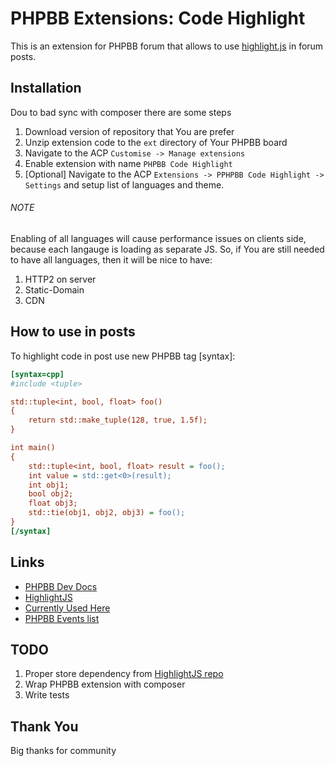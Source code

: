 # PHPBB Extensions: Code Highlight
This is an extension for PHPBB forum that allows to use [highlight.js](https://highlightjs.org/) in forum posts.

## Installation
Dou to bad sync with composer there are some steps
1. Download version of repository that You are prefer
2. Unzip extension code to the ```ext``` directory of Your PHPBB board
3. Navigate to the ACP ```Customise -> Manage extensions```
4. Enable extension with name ```PHPBB Code Highlight```
5. [Optional] Navigate to the ACP ```Extensions -> PPHPBB Code Highlight -> Settings``` and setup list of languages and theme.

###### NOTE
Enabling of all languages will cause performance issues on clients side, because each langauge is loading as separate JS. 
So, if You are still needed to have all languages, then it will be nice to have:
1. HTTP2 on server
2. Static-Domain
3. CDN

## How to use in posts
To highlight code in post use new PHPBB tag [syntax]:
```ini
[syntax=cpp]
#include <tuple>

std::tuple<int, bool, float> foo()
{
	return std::make_tuple(128, true, 1.5f);
}

int main()
{
	std::tuple<int, bool, float> result = foo();
	int value = std::get<0>(result);
	int obj1;
	bool obj2;
	float obj3;
	std::tie(obj1, obj2, obj3) = foo();
}
[/syntax]
```

## Links
- [PHPBB Dev Docs](https://area51.phpbb.com/docs/dev/)
- [HighlightJS](https://highlightjs.org/)
- [Currently Used Here](https://forum.cryengine.com/)
- [PHPBB Events list](https://wiki.phpbb.com/Event_List)

## TODO
1. Proper store dependency from [HighlightJS repo](https://github.com/isagalaev/highlight.js)
2. Wrap PHPBB extension with composer
3. Write tests

## Thank You
Big thanks for community
